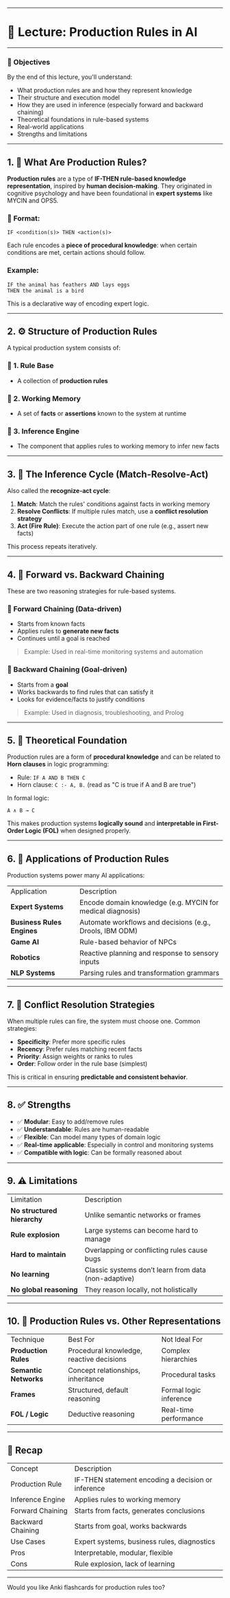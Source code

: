   

---

# 🧠 Lecture: Production Rules in AI

---

### 🎯 Objectives

By the end of this lecture, you'll understand:

- What production rules are and how they represent knowledge
- Their structure and execution model
- How they are used in inference (especially forward and backward chaining)
- Theoretical foundations in rule-based systems
- Real-world applications
- Strengths and limitations

---

## 1. 🧭 What Are Production Rules?

**Production rules** are a type of **IF-THEN rule-based knowledge representation**, inspired by **human decision-making**. They originated in cognitive psychology and have been foundational in **expert systems** like MYCIN and OPS5.

### 📌 Format:

```Plain
IF <condition(s)> THEN <action(s)>
```

Each rule encodes a **piece of procedural knowledge**: when certain conditions are met, certain actions should follow.

### Example:

```Plain
IF the animal has feathers AND lays eggs
THEN the animal is a bird
```

This is a declarative way of encoding expert logic.

---

## 2. ⚙️ Structure of Production Rules

A typical production system consists of:

### 🧱 1. **Rule Base**

- A collection of **production rules**

### 🧠 2. **Working Memory**

- A set of **facts** or **assertions** known to the system at runtime

### 🧮 3. **Inference Engine**

- The component that applies rules to working memory to infer new facts

---

## 3. 🔄 The Inference Cycle (Match-Resolve-Act)

Also called the **recognize-act cycle**:

1. **Match**: Match the rules' conditions against facts in working memory
2. **Resolve Conflicts**: If multiple rules match, use a **conflict resolution strategy**
3. **Act (Fire Rule)**: Execute the action part of one rule (e.g., assert new facts)

This process repeats iteratively.

---

## 4. 🔁 Forward vs. Backward Chaining

These are two reasoning strategies for rule-based systems.

### 🔹 Forward Chaining (Data-driven)

- Starts from known facts
- Applies rules to **generate new facts**
- Continues until a goal is reached

> Example: Used in real-time monitoring systems and automation

### 🔹 Backward Chaining (Goal-driven)

- Starts from a **goal**
- Works backwards to find rules that can satisfy it
- Looks for evidence/facts to justify conditions

> Example: Used in diagnosis, troubleshooting, and Prolog

---

## 5. 🧠 Theoretical Foundation

Production rules are a form of **procedural knowledge** and can be related to **Horn clauses** in logic programming:

- Rule: `IF A AND B THEN C`
- Horn clause: `C :- A, B.` (read as "C is true if A and B are true")

In formal logic:

```Plain
A ∧ B → C
```

This makes production systems **logically sound** and **interpretable in First-Order Logic (FOL)** when designed properly.

---

## 6. 🧰 Applications of Production Rules

Production systems power many AI applications:

|   |   |
|---|---|
|Application|Description|
|**Expert Systems**|Encode domain knowledge (e.g. MYCIN for medical diagnosis)|
|**Business Rules Engines**|Automate workflows and decisions (e.g., Drools, IBM ODM)|
|**Game AI**|Rule-based behavior of NPCs|
|**Robotics**|Reactive planning and response to sensory inputs|
|**NLP Systems**|Parsing rules and transformation grammars|

---

## 7. 🧠 Conflict Resolution Strategies

When multiple rules can fire, the system must choose one. Common strategies:

- **Specificity**: Prefer more specific rules
- **Recency**: Prefer rules matching recent facts
- **Priority**: Assign weights or ranks to rules
- **Order**: Follow order in the rule base (simplest)

This is critical in ensuring **predictable and consistent behavior**.

---

## 8. ✅ Strengths

- ✅ **Modular**: Easy to add/remove rules
- ✅ **Understandable**: Rules are human-readable
- ✅ **Flexible**: Can model many types of domain logic
- ✅ **Real-time applicable**: Especially in control and monitoring systems
- ✅ **Compatible with logic**: Can be formally reasoned about

---

## 9. ⚠️ Limitations

|   |   |
|---|---|
|Limitation|Description|
|**No structured hierarchy**|Unlike semantic networks or frames|
|**Rule explosion**|Large systems can become hard to manage|
|**Hard to maintain**|Overlapping or conflicting rules cause bugs|
|**No learning**|Classic systems don’t learn from data (non-adaptive)|
|**No global reasoning**|They reason locally, not holistically|

---

## 10. 🧬 Production Rules vs. Other Representations

|   |   |   |
|---|---|---|
|Technique|Best For|Not Ideal For|
|**Production Rules**|Procedural knowledge, reactive decisions|Complex hierarchies|
|**Semantic Networks**|Concept relationships, inheritance|Procedural tasks|
|**Frames**|Structured, default reasoning|Formal logic inference|
|**FOL / Logic**|Deductive reasoning|Real-time performance|

---

## 🔁 Recap

|   |   |
|---|---|
|Concept|Description|
|Production Rule|IF-THEN statement encoding a decision or inference|
|Inference Engine|Applies rules to working memory|
|Forward Chaining|Starts from facts, generates conclusions|
|Backward Chaining|Starts from goal, works backwards|
|Use Cases|Expert systems, business rules, diagnostics|
|Pros|Interpretable, modular, flexible|
|Cons|Rule explosion, lack of learning|

---

Would you like Anki flashcards for production rules too?